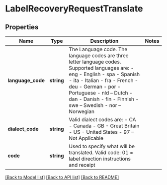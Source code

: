 # LabelRecoveryRequestTranslate

## Properties
Name | Type | Description | Notes
------------ | ------------- | ------------- | -------------
**language_code** | **string** | The Language code. The language codes are three letter language codes. Supported languages are: - eng - English - spa - Spanish - ita - Italian - fra - French - deu - German - por -Portuguese - nld – Dutch - dan - Danish - fin - Finnish - swe – Swedish - nor – Norwegian | 
**dialect_code** | **string** | Valid dialect codes are: - CA - Canada - GB - Great Britain - US - United States - 97 – Not Applicable | 
**code** | **string** | Used to specify what will be translated.  Valid code:  01 &#x3D; label direction instructions and receipt | 

[[Back to Model list]](../../README.md#documentation-for-models) [[Back to API list]](../../README.md#documentation-for-api-endpoints) [[Back to README]](../../README.md)

